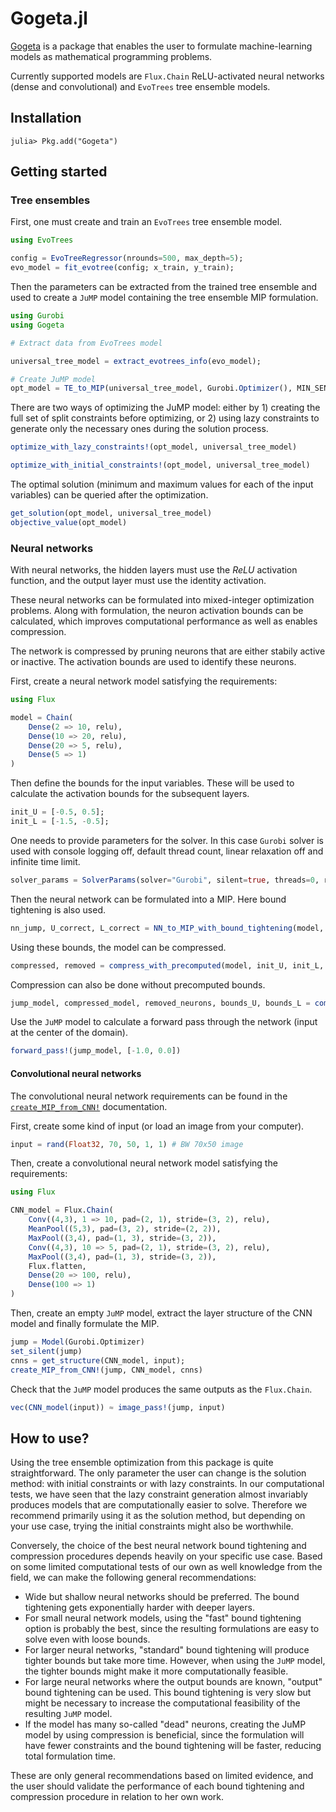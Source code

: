 # Gogeta.jl

[Gogeta](https://gamma-opt.github.io/Gogeta.jl/) is a package that enables the user to formulate machine-learning models as mathematical programming problems.

Currently supported models are `Flux.Chain` ReLU-activated neural networks (dense and convolutional) and `EvoTrees` tree ensemble models.

## Installation
```julia-repl
julia> Pkg.add("Gogeta")
```

## Getting started

### Tree ensembles

First, one must create and train an `EvoTrees` tree ensemble model.

```julia
using EvoTrees

config = EvoTreeRegressor(nrounds=500, max_depth=5);
evo_model = fit_evotree(config; x_train, y_train);
```

Then the parameters can be extracted from the trained tree ensemble and used to create a `JuMP` model containing the tree ensemble MIP formulation.

```julia
using Gurobi
using Gogeta

# Extract data from EvoTrees model

universal_tree_model = extract_evotrees_info(evo_model);

# Create JuMP model
opt_model = TE_to_MIP(universal_tree_model, Gurobi.Optimizer(), MIN_SENSE);
```

There are two ways of optimizing the JuMP model: either by 1) creating the full set of split constraints before optimizing, or 2) using lazy constraints to generate only the necessary ones during the solution process.

```julia
optimize_with_lazy_constraints!(opt_model, universal_tree_model)
```

```julia
optimize_with_initial_constraints!(opt_model, universal_tree_model)
```

The optimal solution (minimum and maximum values for each of the input variables) can be queried after the optimization.

```julia
get_solution(opt_model, universal_tree_model)
objective_value(opt_model)
```

### Neural networks

With neural networks, the hidden layers must use the $ReLU$ activation function, and the output layer must use the identity activation.

These neural networks can be formulated into mixed-integer optimization problems. 
Along with formulation, the neuron activation bounds can be calculated, which improves computational performance as well as enables compression.

The network is compressed by pruning neurons that are either stabily active or inactive. The activation bounds are used to identify these neurons.

First, create a neural network model satisfying the requirements:

```julia
using Flux

model = Chain(
    Dense(2 => 10, relu),
    Dense(10 => 20, relu),
    Dense(20 => 5, relu),
    Dense(5 => 1)
)
```

Then define the bounds for the input variables. These will be used to calculate the activation bounds for the subsequent layers.

```julia
init_U = [-0.5, 0.5];
init_L = [-1.5, -0.5];
```

One needs to provide parameters for the solver. In this case `Gurobi` solver is used with console logging off, default thread count, linear relaxation off and infinite time limit.

```julia
solver_params = SolverParams(solver="Gurobi", silent=true, threads=0, relax=false, time_limit=0);
```

Then the neural network can be formulated into a MIP. Here bound tightening is also used.

```julia
nn_jump, U_correct, L_correct = NN_to_MIP_with_bound_tightening(model, init_U, init_L, solver_params; bound_tightening="standard");
```

Using these bounds, the model can be compressed.

```julia
compressed, removed = compress_with_precomputed(model, init_U, init_L, U_correct, L_correct);
```

Compression can also be done without precomputed bounds.

```julia
jump_model, compressed_model, removed_neurons, bounds_U, bounds_L = compress_with_bound_tightening(model, init_U, init_L,solver_params; bound_tightening="standard");
```

Use the `JuMP` model to calculate a forward pass through the network (input at the center of the domain).

```julia
forward_pass!(jump_model, [-1.0, 0.0])
```

#### Convolutional neural networks

The convolutional neural network requirements can be found in the [`create_MIP_from_CNN!`](@ref) documentation.

First, create some kind of input (or load an image from your computer).

```julia
input = rand(Float32, 70, 50, 1, 1) # BW 70x50 image
```

Then, create a convolutional neural network model satisfying the requirements:

```julia
using Flux

CNN_model = Flux.Chain(
    Conv((4,3), 1 => 10, pad=(2, 1), stride=(3, 2), relu),
    MeanPool((5,3), pad=(3, 2), stride=(2, 2)),
    MaxPool((3,4), pad=(1, 3), stride=(3, 2)),
    Conv((4,3), 10 => 5, pad=(2, 1), stride=(3, 2), relu),
    MaxPool((3,4), pad=(1, 3), stride=(3, 2)),
    Flux.flatten,
    Dense(20 => 100, relu),
    Dense(100 => 1)
)
```

Then, create an empty `JuMP` model, extract the layer structure of the CNN model and finally formulate the MIP.

```julia
jump = Model(Gurobi.Optimizer)
set_silent(jump)
cnns = get_structure(CNN_model, input);
create_MIP_from_CNN!(jump, CNN_model, cnns)
```

Check that the `JuMP` model produces the same outputs as the `Flux.Chain`.

```julia
vec(CNN_model(input)) ≈ image_pass!(jump, input)
```

## How to use?

Using the tree ensemble optimization from this package is quite straightforward. The only parameter the user can change is the solution method: with initial constraints or with lazy constraints.
In our computational tests, we have seen that the lazy constraint generation almost invariably produces models that are computationally easier to solve. 
Therefore we recommend primarily using it as the solution method, but depending on your use case, trying the initial constraints might also be worthwhile.

Conversely, the choice of the best neural network bound tightening and compression procedures depends heavily on your specific use case. 
Based on some limited computational tests of our own as well knowledge from the field, we can make the following general recommendations:

* Wide but shallow neural networks should be preferred. The bound tightening gets exponentially harder with deeper layers.
* For small neural network models, using the "fast" bound tightening option is probably the best, since the resulting formulations are easy to solve even with loose bounds.
* For larger neural networks, "standard" bound tightening will produce tighter bounds but take more time. However, when using the `JuMP` model, the tighter bounds might make it more computationally feasible.
* For large neural networks where the output bounds are known, "output" bound tightening can be used. This bound tightening is very slow but might be necessary to increase the computational feasibility of the resulting `JuMP` model.
* If the model has many so-called "dead" neurons, creating the JuMP model by using compression is beneficial, since the formulation will have fewer constraints and the bound tightening will be faster, reducing total formulation time.

These are only general recommendations based on limited evidence, and the user should validate the performance of each bound tightening and compression procedure in relation to her own work.
